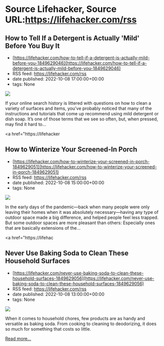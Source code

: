 # Source Lifehacker, Source URL:https://lifehacker.com/rss

## How to Tell If a Detergent is Actually 'Mild' Before You Buy It
 - [https://lifehacker.com/how-to-tell-if-a-detergent-is-actually-mild-before-you-1849629046](https://lifehacker.com/how-to-tell-if-a-detergent-is-actually-mild-before-you-1849629046)
 - RSS feed: https://lifehacker.com/rss
 - date published: 2022-10-08 17:00:00+00:00
 - tags: None

<img src="https://i.kinja-img.com/gawker-media/image/upload/s--bhRWmEn0--/c_fit,fl_progressive,q_80,w_636/d8acfc5c187596f6226a4f778223dca1.jpg" /><p>If your online search history is littered with questions on how to clean a variety of surfaces and items, you’ve probably noticed that many of the instructions and tutorials that come up recommend using mild detergent or dish soap. It’s one of those terms that we see so often, but, when pressed, may find it hard to…</p><p><a href="https://lifehacker

## How to Winterize Your Screened-In Porch
 - [https://lifehacker.com/how-to-winterize-your-screened-in-porch-1849629051](https://lifehacker.com/how-to-winterize-your-screened-in-porch-1849629051)
 - RSS feed: https://lifehacker.com/rss
 - date published: 2022-10-08 15:00:00+00:00
 - tags: None

<img src="https://i.kinja-img.com/gawker-media/image/upload/s--RtIqJ2n8--/c_fit,fl_progressive,q_80,w_636/df18245ead00e5d1b00e0a455dd463bd.jpg" /><p>In the early days of the pandemic—back when many people were only leaving their homes when it was absolutely necessary—having any type of outdoor space made a big difference, and helped people feel less trapped. But some outdoor spaces are more pleasant than others: Especially ones that are basically extensions of the…</p><p><a href="https://lifehac

## Never Use Baking Soda to Clean These Household Surfaces
 - [https://lifehacker.com/never-use-baking-soda-to-clean-these-household-surfaces-1849629056](https://lifehacker.com/never-use-baking-soda-to-clean-these-household-surfaces-1849629056)
 - RSS feed: https://lifehacker.com/rss
 - date published: 2022-10-08 13:00:00+00:00
 - tags: None

<img src="https://i.kinja-img.com/gawker-media/image/upload/s--IN1nhjmf--/c_fit,fl_progressive,q_80,w_636/3f839bd1efcd742b662eb83b10982713.jpg" /><p>When it comes to household chores, few products are as handy and versatile as baking soda. From cooking to cleaning to deodorizing, it does so much for something that costs so little.</p><p><a href="https://lifehacker.com/never-use-baking-soda-to-clean-these-household-surfaces-1849629056">Read more...</a></p>
